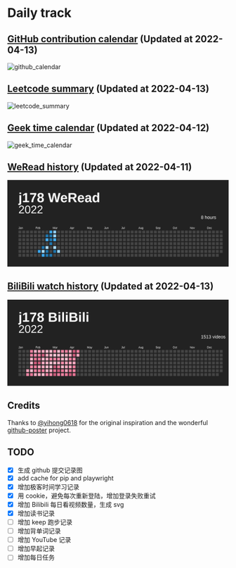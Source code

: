 # Daily track

## [GitHub contribution calendar](https://github.com/j178) (Updated at 2022-04-13)
![github_calendar](https://s2.loli.net/2022/04/13/YCePvulQ6cBMkEj.png)

## [Leetcode summary](https://leetcode-cn.com/u/j178) (Updated at 2022-04-13)
![leetcode_summary](https://s2.loli.net/2022/04/13/tNx1OAuHnpveSaY.png)

## [Geek time calendar](https://time.geekbang.org/) (Updated at 2022-04-12)
![geek_time_calendar](https://s2.loli.net/2022/04/12/hvEyQYp6RoO3nCu.png)

## [WeRead history](https://weread.qq.com) (Updated at 2022-04-11)
![weread_history](./data/weread_history.svg)

## [BiliBili watch history](https://bilibili.com) (Updated at 2022-04-13)
![bilibili_history](./data/bilibili_history.svg)


## Credits
Thanks to [@yihong0618](https://github.com/yihong0618) for the original inspiration and the wonderful [github-poster](https://github.com/yihong0618/GitHubPoster) project.


## TODO
- [x] 生成 github 提交记录图
- [x] add cache for pip and playwright
- [x] 增加极客时间学习记录
- [x] 用 cookie，避免每次重新登陆，增加登录失败重试
- [x] 增加 Bilibili 每日看视频数量，生成 svg
- [x] 增加读书记录
- [ ] 增加 keep 跑步记录
- [ ] 增加背单词记录
- [ ] 增加 YouTube 记录
- [ ] 增加早起记录
- [ ] 增加每日任务
